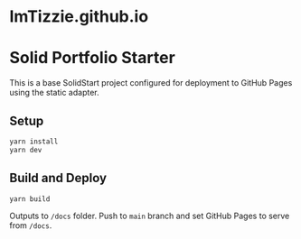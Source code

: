 # ImTizzie.github.io

# Solid Portfolio Starter

This is a base SolidStart project configured for deployment to GitHub Pages using the static adapter.

## Setup

```bash
yarn install
yarn dev
```

## Build and Deploy

```bash
yarn build
```

Outputs to `/docs` folder. Push to `main` branch and set GitHub Pages to serve from `/docs`.
